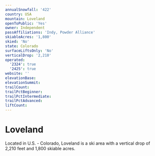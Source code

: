 ```yaml
---
annualSnowfall: '422'
country: USA
mountain: Loveland
openToPublic: 'Yes'
owner: Independent
passAffiliations: 'Indy, Powder Alliance'
skiableAcres: '1,800'
skied: 'No'
state: Colorado
surfaceLiftsOnly: 'No'
verticalDrop: '2,210'
operated:
  '2324': true
  '2425': true
website: ''
elevationBase:
elevationSummit:
trailCount:
trailPctBeginner:
trailPctIntermediate:
trailPctAdvanced:
liftCount:
---
```



# Loveland

Located in U.S. - Colorado, Loveland is a ski area with a vertical drop of 2,210 feet and 1,800 skiable acres.
